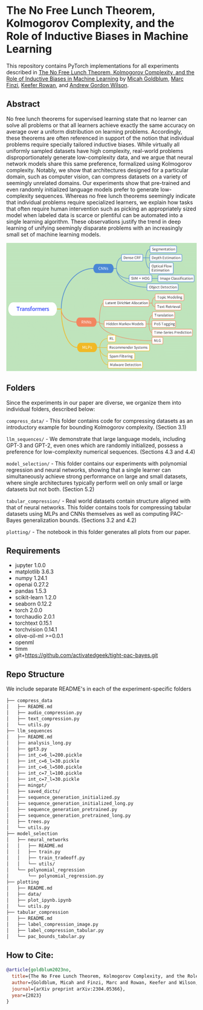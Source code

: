 # The No Free Lunch Theorem, Kolmogorov Complexity, and the Role of Inductive Biases in Machine Learning

This repository contains PyTorch implementations for all experiments described in [The No Free Lunch Theorem, Kolmogorov Complexity, and the Role of Inductive Biases in Machine Learning](https://arxiv.org/abs/2304.05366) by [Micah Goldblum](https://goldblum.github.io/), [Marc Finzi](https://mfinzi.github.io/), [Keefer Rowan](https://cims.nyu.edu/~kjr9750/), and [Andrew Gordon Wilson](https://cims.nyu.edu/~andrewgw/).  

## Abstract

No free lunch theorems for supervised learning state that no learner can solve all problems or that all learners achieve exactly the same accuracy on average over a uniform distribution on learning problems.  Accordingly, these theorems are often referenced in support of the notion that individual problems require specially tailored inductive biases. While virtually all uniformly sampled datasets have high complexity, real-world problems disproportionately generate low-complexity data, and we argue that neural network models share this same preference, formalized using Kolmogorov complexity.  Notably, we show that architectures designed for a particular domain, such as computer vision, can compress datasets on a variety of seemingly unrelated domains. Our experiments show that pre-trained and even randomly initialized language models prefer to generate low-complexity sequences.  Whereas no free lunch theorems seemingly indicate that individual problems require specialized learners, we explain how tasks that often require human intervention such as picking an appropriately sized model when labeled data is scarce or plentiful can be automated into a single learning algorithm.  These observations justify the trend in deep learning of unifying seemingly disparate problems with an increasingly small set of machine learning models.

[![Preview](/tree.png)](https://arxiv.org/abs/2304.05366)

## Folders

Since the experiments in our paper are diverse, we organize them into individual folders, described below:  


`compress_data/` - This folder contains code for compressing datasets as an introductory example for bounding Kolmogorov complexity. (Section 3.1)  

`llm_sequences/` - We demonstrate that large language models, including GPT-3 and GPT-2, even ones which are randomly initialized, possess a preference for low-complexity numerical sequences. (Sections 4.3 and 4.4)  

`model_selection/` - This folder contains our experiments with polynomial regression and neural networks, showing that a single learner can simultaneously achieve strong performance on large and small datasets, where single architectures typically perform well on only small or large datasets but not both. (Section 5.2)  

`tabular_compression/` - Real world datasets contain structure aligned with that of neural networks.  This folder contains tools for compressing tabular datasets using MLPs and CNNs themselves as well as computing PAC-Bayes generalization bounds.  (Sections 3.2 and 4.2)

`plotting/` - The notebook in this folder generates all plots from our paper.  

## Requirements
- jupyter 1.0.0
- matplotlib 3.6.3
- numpy 1.24.1
- openai 0.27.2
- pandas 1.5.3
- scikit-learn 1.2.0
- seaborn 0.12.2
- torch 2.0.0
- torchaudio 2.0.1
- torchtext 0.15.1
- torchvision 0.14.1
- olive-oil-ml >=0.0.1
- openml
- timm
- git+https://github.com/activatedgeek/tight-pac-bayes.git

## Repo Structure
We include separate README's in each of the experiment-specific folders
```
├── compress_data  
│   ├── README.md  
│   ├── audio_compression.py  
│   ├── text_compression.py  
│   └── utils.py  
├── llm_sequences  
│   ├── README.md  
│   ├── analysis_long.py  
│   ├── gpt3.py  
│   ├── int_c=6_l=200.pickle  
│   ├── int_c=6_l=30.pickle  
│   ├── int_c=6_l=500.pickle  
│   ├── int_c=7_l=100.pickle  
│   ├── int_c=7_l=30.pickle  
│   ├── mingpt/  
│   ├── saved_dicts/  
│   ├── sequence_generation_initialized.py  
│   ├── sequence_generation_initialized_long.py  
│   ├── sequence_generation_pretrained.py  
│   ├── sequence_generation_pretrained_long.py  
│   ├── trees.py  
│   └── utils.py  
├── model_selection  
│   ├── neural_networks  
│   │   ├── README.md  
│   │   ├── train.py  
│   │   ├── train_tradeoff.py  
│   │   └── utils/  
│   └── polynomial_regression  
│       └── polynomial_regression.py  
├── plotting  
│   ├── README.md  
│   ├── data/  
│   ├── plot_ipynb.ipynb  
│   └── utils.py  
├── tabular_compression  
│   ├── README.md  
│   ├── label_compression_image.py
│   ├── label_compression_tabular.py
│   └── pac_bounds_tabular.py
```

## How to Cite:
```bibtex
@article{goldblum2023no,
  title={The No Free Lunch Theorem, Kolmogorov Complexity, and the Role of Inductive Biases in Machine Learning},
  author={Goldblum, Micah and Finzi, Marc and Rowan, Keefer and Wilson, Andrew Gordon},
  journal={arXiv preprint arXiv:2304.05366},
  year={2023}
}
```
